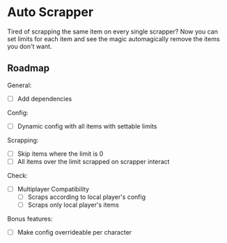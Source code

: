 # Auto Scrapper

Tired of scrapping the same item on every single scrapper? Now you can set limits for each item and see the magic automagically remove the items you don't want.

## Roadmap

General:
- [ ] Add dependencies

Config:
- [ ] Dynamic config with all items with settable limits

Scrapping:
- [ ] Skip items where the limit is 0
- [ ] All items over the limit scrapped on scrapper interact

Check:
- [ ] Multiplayer Compatibility
  - [ ] Scraps according to local player's config
  - [ ] Scraps only local player's items

Bonus features:
- [ ] Make config overrideable per character
